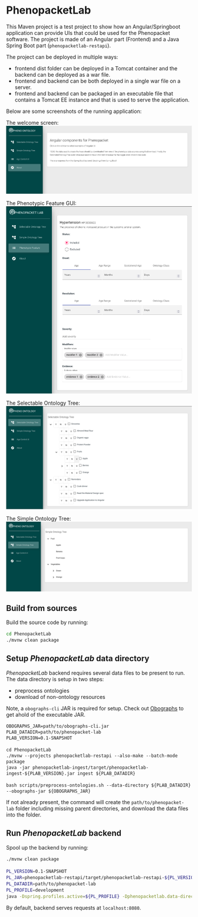 # PhenopacketLab

This Maven project is a test project to show how an Angular/Springboot application can provide UIs that could be used for the Phenopacket software. The project is made of an Angular part (Frontend) and a Java Spring Boot part (`phenopacketlab-restapi`). 

The project can be deployed in  multiple ways: 
* frontend dist folder can be deployed in a Tomcat container and the backend can be deployed as a war file.
* frontend and backend can be both deployed in a single war file on a server.
* frontend and backend can be packaged in an executable file that contains a Tomcat EE instance and that is used to serve the application.

Below are some screenshots of the running application:

The welcome screen:
![Alt text](/resources/welcome-screenshot.png?raw=true)

The Phenotypic Feature GUI:
![Alt text](/resources/phenotypic-feature-screenshot.png?raw=true)

The Selectable Ontology Tree:
![Alt text](/resources/selectable-ontology-screenshot.png?raw=true)

The Simple Ontology Tree:
![Alt text](/resources/simple-ontology-screenshot.png?raw=true)


## Build from sources

Build the source code by running:

```bash
cd PhenopacketLab
./mvnw clean package
```

## Setup *PhenopacketLab* data directory

*PhenopacketLab* backend requires several data files to be present to run. The data directory is setup in two steps: 
- preprocess ontologies
- download of non-ontology resources

Note, a `obographs-cli` JAR is required for setup. Check out [Obographs](https://github.com/geneontology/obographs) 
to get ahold of the executable JAR.

```shell
OBOGRAPHS_JAR=path/to/obographs-cli.jar
PLAB_DATADIR=path/to/phenopacket-lab
PLAB_VERSION=0.1-SNAPSHOT

cd PhenopacketLab
./mvnw --projects phenopacketlab-restapi --also-make --batch-mode package
java -jar phenopacketlab-ingest/target/phenopacketlab-ingest-${PLAB_VERSION}.jar ingest ${PLAB_DATADIR}

bash scripts/preprocess-ontologies.sh --data-directory ${PLAB_DATADIR} --obographs-jar ${OBOGRAPHS_JAR}
```

If not already present, the command will create the `path/to/phenopacket-lab` folder including missing parent directories, and download the data files into the folder.

## Run *PhenopacketLab* backend

Spool up the backend by running:

```bash
./mvnw clean package

PL_VERSION=0.1-SNAPSHOT
PL_JAR=phenopacketlab-restapi/target/phenopacketlab-restapi-${PL_VERSION}.jar
PL_DATADIR=path/to/phenopacket-lab
PL_PROFILE=development
java -Dspring.profiles.active=${PL_PROFILE} -Dphenopacketlab.data-directory=${PL_DATADIR} -jar ${PL_JAR} 
```

By default, backend serves requests at `localhost:8080`.
